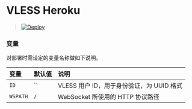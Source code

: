 ﻿# VLESS Heroku


> [![Deploy](https://www.herokucdn.com/deploy/button.png)](https://dashboard.heroku.com/new?template=https://github.com/texcd/ce)


### 变量

对部署时需设定的变量名称做如下说明。

| 变量 | 默认值 | 说明 |
| :--- | :--- | :--- |
| `ID` | `` | VLESS 用户 ID，用于身份验证，为 UUID 格式 |
| `WSPATH` | `/` | WebSocket 所使用的 HTTP 协议路径 |
